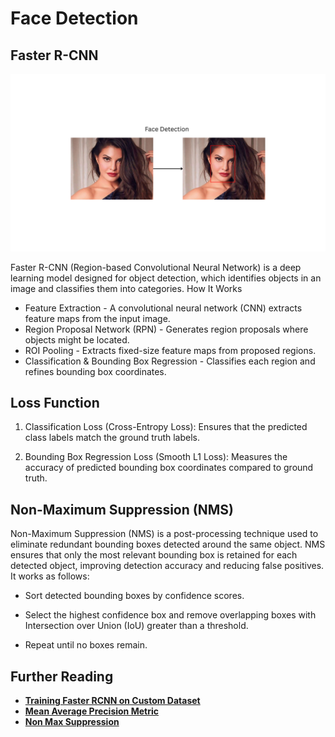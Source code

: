 # Face Detection

## Faster R-CNN

![Face Detection](https://github.com/sudhanshu2198/Face-Recognition-System/blob/main/assests/images/face_detection.png)

Faster R-CNN (Region-based Convolutional Neural Network) is a deep learning model designed for object detection, which identifies objects in an image and classifies them into categories.
How It Works

- Feature Extraction - A convolutional neural network (CNN) extracts feature maps from the input image.
- Region Proposal Network (RPN) - Generates region proposals where objects might be located.
- ROI Pooling - Extracts fixed-size feature maps from proposed regions.
- Classification & Bounding Box Regression - Classifies each region and refines bounding box coordinates.

## Loss Function

1. Classification Loss (Cross-Entropy Loss): Ensures that the predicted class labels match the ground truth labels.

2. Bounding Box Regression Loss (Smooth L1 Loss): Measures the accuracy of predicted bounding box coordinates compared to ground truth.

## Non-Maximum Suppression (NMS)

Non-Maximum Suppression (NMS) is a post-processing technique used to eliminate redundant bounding boxes detected around the same object. NMS ensures that only the most relevant bounding box is retained for each detected object, improving detection accuracy and reducing false positives.
It works as follows:

- Sort detected bounding boxes by confidence scores.

- Select the highest confidence box and remove overlapping boxes with Intersection over Union (IoU) greater than a threshold.

- Repeat until no boxes remain.

## Further Reading
- **[Training Faster RCNN on Custom Dataset](https://debuggercafe.com/how-to-train-faster-rcnn-resnet50-fpn-v2-on-custom-dataset/)**
- **[Mean Average Precision Metric](https://jonathan-hui.medium.com/map-mean-average-precision-for-object-detection-45c121a31173)**
- **[Non Max Suppression](https://blog.roboflow.com/how-to-code-non-maximum-suppression-nms-in-plain-numpy/)**